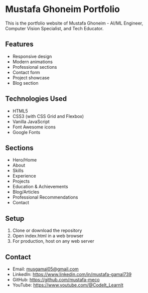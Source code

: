 # Mustafa Ghoneim Portfolio

This is the portfolio website of Mustafa Ghoneim - AI/ML Engineer, Computer Vision Specialist, and Tech Educator.

## Features
- Responsive design
- Modern animations
- Professional sections
- Contact form
- Project showcase
- Blog section

## Technologies Used
- HTML5
- CSS3 (with CSS Grid and Flexbox)
- Vanilla JavaScript
- Font Awesome icons
- Google Fonts

## Sections
- Hero/Home
- About
- Skills
- Experience
- Projects
- Education & Achievements
- Blog/Articles
- Professional Recommendations
- Contact

## Setup
1. Clone or download the repository
2. Open index.html in a web browser
3. For production, host on any web server

## Contact
- Email: musgamal05@gmail.com
- LinkedIn: https://www.linkedin.com/in/mustafa-gamal739
- GitHub: https://github.com/mustafa-meco
- YouTube: https://www.youtube.com/@CodeIt_LearnIt

